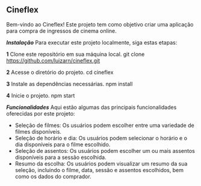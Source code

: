 ## Cineflex
Bem-vindo ao Cineflex! Este projeto tem como objetivo criar uma aplicação para compra de ingressos de cinema online.

***Instalação***
Para executar este projeto localmente, siga estas etapas:

**1** Clone este repositório em sua máquina local.
git clone https://github.com/luizarn/cineflex.git

**2** Acesse o diretório do projeto.
cd cineflex

**3** Instale as dependências necessárias.
npm install

**4** Inicie o projeto.
npm start

***Funcionalidades***
Aqui estão algumas das principais funcionalidades oferecidas por este projeto:

* Seleção de filmes: Os usuários podem escolher entre uma variedade de filmes disponíveis.
* Seleção de horário e dia: Os usuários podem selecionar o horário e o dia disponíveis para o filme escolhido.
* Seleção de assentos: Os usuários podem escolher um ou mais assentos disponíveis para a sessão escolhida.
* Resumo da escolha: Os usuários podem visualizar um resumo da sua seleção, incluindo o filme, data, sessão e assentos escolhidos, bem como os dados do comprador.
